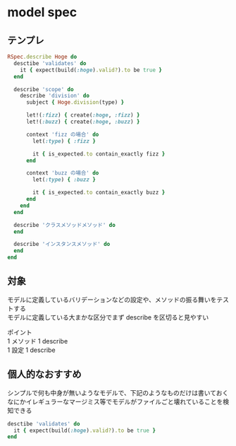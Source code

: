# model spec

## テンプレ
```rb
RSpec.describe Hoge do
  desctibe 'validates' do
    it { expect(build(:hoge).valid?).to be true }
  end

  describe 'scope' do
    describe 'division' do
      subject { Hoge.division(type) }

      let!(:fizz) { create(:hoge, :fizz) }
      let!(:buzz) { create(:hoge, :buzz) }

      context 'fizz の場合' do
        let(:type) { :fizz }

        it { is_expected.to contain_exactly fizz }
      end

      context 'buzz の場合' do
        let(:type) { :buzz }

        it { is_expected.to contain_exactly buzz }
      end
    end
  end

  describe 'クラスメソッドメソッド' do
  end

  describe 'インスタンスメソッド' do
  end
end
```

## 対象
モデルに定義しているバリデーションなどの設定や、メソッドの振る舞いをテストする  
モデルに定義している大まかな区分でまず describe を区切ると見やすい  

ポイント  
1 メソッド 1 describe  
1 設定 1 describe  


## 個人的なおすすめ
シンプルで何も中身が無いようなモデルで、下記のようなものだけは書いておく  
なにかイレギュラーなマージミス等でモデルがファイルごと壊れていることを検知できる

```rb
desctibe 'validates' do
  it { expect(build(:hoge).valid?).to be true }
end
```
